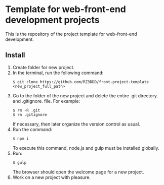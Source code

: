 # Template for web-front-end development projects
This is the repository of the project template for web-front-end development.

## Install

1. Create folder for new project.
2. In the terminal, run the following command:
    ```
    $ git clone https://github.com/RZ3DDD/front-project-template <new_project_full_path>
    ```
3. Go to the folder of the new project and delete the entire .git directory. and  .gitignore. file.  For example:
    ```
    $ rm -R .git
    $ rm .gitignore
    ```
    If necessary, then later organize the version control as usual.
4. Run the command:
    ```
    $ npm i
    ```
    To execute this command, node.js and gulp must be installed globally.
5. Run:
    ```
    $ gulp
    ```
    The browser should open the welcome page for a new project. 
6. Work on a new project with pleasure.